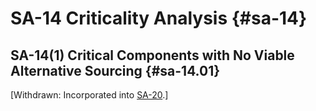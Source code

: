 # SA-14 Criticality Analysis {#sa-14}

## SA-14(1) Critical Components with No Viable Alternative Sourcing {#sa-14.01}

[Withdrawn: Incorporated into [SA-20](../sa/sa-20#sa-20).]

